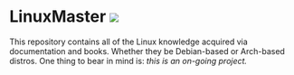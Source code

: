 # LinuxMaster  <a href="https://github.com/victorkolis" target="_blank"><img src="https://img.shields.io/badge/Linux-FCC624?style=for-the-badge&logo=linux&logoColor=black" target="_blank"></a>
This repository contains all of the Linux knowledge acquired via documentation and books. Whether they be Debian-based or Arch-based distros.
One thing to bear in mind is: *this is an on-going project.*

